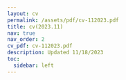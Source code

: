 ```yaml
---
layout: cv
permalink: /assets/pdf/cv-112023.pdf
title: cv(2023.11)
nav: true
nav_order: 2
cv_pdf: cv-112023.pdf
description: Updated 11/18/2023
toc:
  sidebar: left
---
```


